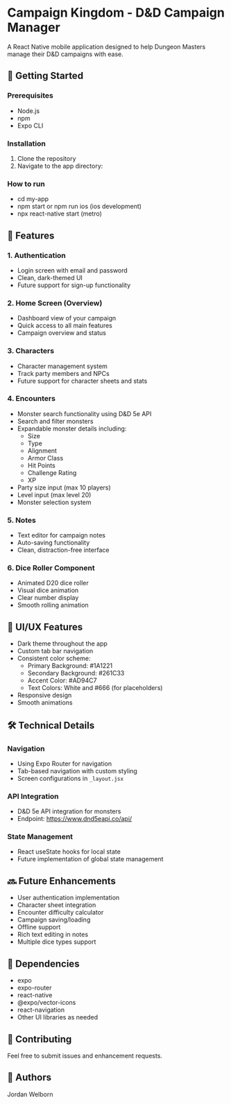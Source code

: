 # Campaign Kingdom - D&D Campaign Manager

A React Native mobile application designed to help Dungeon Masters manage their D&D campaigns with ease.

## 🚀 Getting Started

### Prerequisites
- Node.js
- npm
- Expo CLI

### Installation
1. Clone the repository
2. Navigate to the app directory:


### How to run
- cd my-app
- npm start or npm run ios (ios development)
- npx react-native start (metro)

## 📱 Features

### 1. Authentication
- Login screen with email and password
- Clean, dark-themed UI
- Future support for sign-up functionality

### 2. Home Screen (Overview)
- Dashboard view of your campaign
- Quick access to all main features
- Campaign overview and status

### 3. Characters
- Character management system
- Track party members and NPCs
- Future support for character sheets and stats

### 4. Encounters
- Monster search functionality using D&D 5e API
- Search and filter monsters
- Expandable monster details including:
  - Size
  - Type
  - Alignment
  - Armor Class
  - Hit Points
  - Challenge Rating
  - XP
- Party size input (max 10 players)
- Level input (max level 20)
- Monster selection system

### 5. Notes
- Text editor for campaign notes
- Auto-saving functionality
- Clean, distraction-free interface

### 6. Dice Roller Component
- Animated D20 dice roller
- Visual dice animation
- Clear number display
- Smooth rolling animation

## 🎨 UI/UX Features
- Dark theme throughout the app
- Custom tab bar navigation
- Consistent color scheme:
  - Primary Background: #1A1221
  - Secondary Background: #261C33
  - Accent Color: #AD94C7
  - Text Colors: White and #666 (for placeholders)
- Responsive design
- Smooth animations

## 🛠️ Technical Details

### Navigation
- Using Expo Router for navigation
- Tab-based navigation with custom styling
- Screen configurations in `_layout.jsx`

### API Integration
- D&D 5e API integration for monsters
- Endpoint: https://www.dnd5eapi.co/api/

### State Management
- React useState hooks for local state
- Future implementation of global state management

## 🔜 Future Enhancements
- User authentication implementation
- Character sheet integration
- Encounter difficulty calculator
- Campaign saving/loading
- Offline support
- Rich text editing in notes
- Multiple dice types support

## 🎯 Dependencies
- expo
- expo-router
- react-native
- @expo/vector-icons
- react-navigation
- Other UI libraries as needed

## 🤝 Contributing
Feel free to submit issues and enhancement requests.

## 👥 Authors
Jordan Welborn
